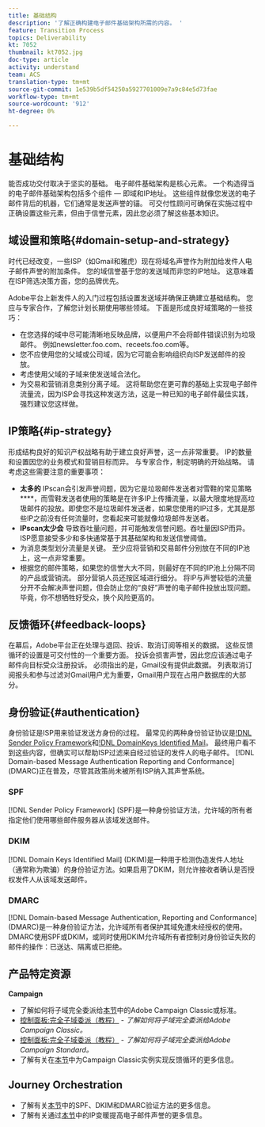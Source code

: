```yaml
---
title: 基础结构
description: '了解正确构建电子邮件基础架构所需的内容。 '
feature: Transition Process
topics: Deliverability
kt: 7052
thumbnail: kt7052.jpg
doc-type: article
activity: understand
team: ACS
translation-type: tm+mt
source-git-commit: 1e539b5df54250a5927701009e7a9c84e5d73fae
workflow-type: tm+mt
source-wordcount: '912'
ht-degree: 0%

---
```



# 基础结构

能否成功交付取决于坚实的基础。 电子邮件基础架构是核心元素。 一个构造得当的电子邮件基础架构包括多个组件 — 即域和IP地址。 这些组件就像您发送的电子邮件背后的机器，它们通常是发送声誉的锚。 可交付性顾问可确保在实施过程中正确设置这些元素，但由于信誉元素，因此您必须了解这些基本知识。

## 域设置和策略{#domain-setup-and-strategy}

时代已经改变，一些ISP（如Gmail和雅虎）现在将域名声誉作为附加给发件人电子邮件声誉的附加条件。 您的域信誉基于您的发送域而非您的IP地址。 这意味着在ISP筛选决策方面，您的品牌优先。

Adobe平台上新发件人的入门过程包括设置发送域并确保正确建立基础结构。 您应与专家合作，了解您计划长期使用哪些领域。 下面是形成良好域策略的一些技巧：

* 在您选择的域中尽可能清晰地反映品牌，以便用户不会将邮件错误识别为垃圾邮件。 例如newsletter.foo.com、receets.foo.com等。
* 您不应使用您的父域或公司域，因为它可能会影响组织向ISP发送邮件的投放。
* 考虑使用父域的子域来使发送域合法化。
* 为交易和营销消息类别分离子域。 这将帮助您在更可靠的基础上实现电子邮件流量流，因为ISP会寻找这种发送方法，这是一种已知的电子邮件最佳实践，强烈建议您这样做。

## IP策略{#ip-strategy}

形成结构良好的知识产权战略有助于建立良好声誉，这一点非常重要。 IP的数量和设置因您的业务模式和营销目标而异。 与专家合作，制定明确的开始战略。 请考虑这些需要注意的重要事项：

* **太多的** IPscan会引发声誉问题，因为它是垃圾邮件发送者对雪鞋的常见策略 ****，而雪鞋发送者使用的策略是在许多IP上传播流量，以最大限度地提高垃圾邮件的投放。即使您不是垃圾邮件发送者，如果您使用的IP过多，尤其是那些IP之前没有任何流量时，您看起来可能就像垃圾邮件发送者。
* **IPscan太少会** 导致吞吐量问题，并可能触发信誉问题。吞吐量因ISP而异。 ISP愿意接受多少和多快通常基于其基础架构和发送信誉阈值。
* 为消息类型划分流量是关键。 至少应将营销和交易邮件分别放在不同的IP池上，这一点非常重要。
* 根据您的邮件策略，如果您的信誉大大不同，则最好在不同的IP池上分隔不同的产品或营销流。 部分营销人员还按区域进行细分。 将IP与声誉较低的流量分开不会解决声誉问题，但会防止您的“良好”声誉的电子邮件投放出现问题。 毕竟，你不想牺牲好受众，换个风险更高的。

## 反馈循环{#feedback-loops}

在幕后，Adobe平台正在处理与退回、投诉、取消订阅等相关的数据。 这些反馈循环的设置是可交付性的一个重要方面。 投诉会损害声誉，因此您应该通过电子邮件向目标受众注册投诉。 必须指出的是，Gmail没有提供此数据。 列表取消订阅报头和参与过滤对Gmail用户尤为重要，Gmail用户现在占用户数据库的大部分。

## 身份验证{#authentication}

身份验证是ISP用来验证发送方身份的过程。 最常见的两种身份验证协议是[!DNL Sender Policy Framework](SPF)和[!DNL DomainKeys Identified Mail](DKIM)。 最终用户看不到这些内容，但确实可以帮助ISP过滤来自经过验证的发件人的电子邮件。 [!DNL Domain-based Message Authentication Reporting and Conformance] (DMARC)正在普及，尽管其政策尚未被所有ISP纳入其声誉系统。

### SPF

[!DNL Sender Policy Framework] (SPF)是一种身份验证方法，允许域的所有者指定他们使用哪些邮件服务器从该域发送邮件。

### DKIM

[!DNL Domain Keys Identified Mail] (DKIM)是一种用于检测伪造发件人地址（通常称为欺骗）的身份验证方法。如果启用了DKIM，则允许接收者确认是否授权发件人从该域发送邮件。

### DMARC

[!DNL Domain-based Message Authentication, Reporting and Conformance] (DMARC)是一种身份验证方法，允许域所有者保护其域免遭未经授权的使用。DMARC使用SPF或DKIM，或同时使用DKIM允许域所有者控制对身份验证失败的邮件的操作：已送达、隔离或已拒绝。

## 产品特定资源

**Campaign**

* 了解如何将子域完全委派给[本节](/help/additional-resources/ac-domain-name-setup.md)中的Adobe Campaign Classic或标准。
* [控制面板:完全子域委派（教程）](https://experienceleague.corp.adobe.com/docs/campaign-classic-learn/control-panel/subdomains-and-certificates/subdomain-delegation.html) - *了解如何将子域完全委派给Adobe Campaign Classic。*
* [控制面板:完全子域委派（教程）](https://experienceleague.corp.adobe.com/docs/campaign-standard-learn/control-panel/subdomains-and-certificates/subdomain-delegation.html) - *了解如何将子域完全委派给Adobe Campaign Standard。*
* 了解有关在[本节](/help/additional-resources/acc-technical-recommendations.md#feedback-loop-acc)中为Campaign Classic实例实现反馈循环的更多信息。

## Journey Orchestration

* 了解有关[本节](/help/additional-resources/authentication.md)中的SPF、DKIM和DMARC验证方法的更多信息。
* 了解有关通过[本节](/help/additional-resources/increase-reputation-with-ip-warming.md)中的IP变暖提高电子邮件声誉的更多信息。
